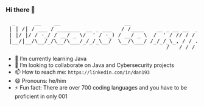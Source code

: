 ###                                                                                 Hi there 👋


<pre>
  _      __    __                    __                                   ____ __   
 | | /| / ___ / _______  __ _ ___   / /____    __ _ __ __  ___  _______  / _(_/ ___ 
 | |/ |/ / -_/ / __/ _ \/  ' / -_) / __/ _ \  /  ' / // / / _ \/ __/ _ \/ _/ / / -_)
 |__/|__/\__/_/\__/\___/_/_/_\__/  \__/\___/ /_/_/_\_, / / .__/_/  \___/_//_/_/\__/ 
                                                  /___/ /_/                         
</pre>

- 🌱 I’m currently learning Java
- 👯 I’m looking to collaborate on Java and Cybersecurity projects 
- 📫 How to reach me: ```https://linkedin.com/in/dan193 ```
- 😄 Pronouns: he/him
- ⚡ Fun fact: There are over 700 coding languages and you have to be proficient in only 001

